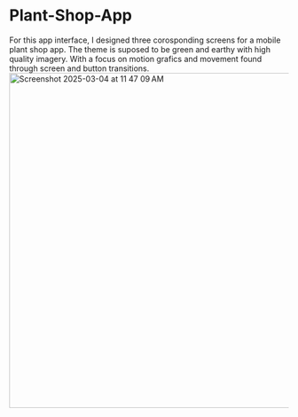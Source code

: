 # Plant-Shop-App
For this app interface, I designed three corosponding screens for a mobile plant shop app. The theme is suposed to be green and earthy with high quality imagery. With a focus on motion grafics and movement found through screen and button transitions. 
<img width="604" alt="Screenshot 2025-03-04 at 11 47 09 AM" src="https://github.com/user-attachments/assets/dc1d51c2-6e6d-418f-9d37-78bddee19c32" />
